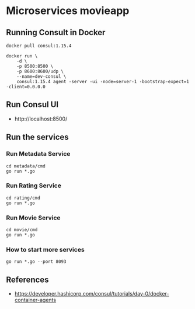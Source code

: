 # Microservices movieapp

## Running Consult in Docker

```shell
docker pull consul:1.15.4
```

```shell
docker run \
    -d \
    -p 8500:8500 \
    -p 8600:8600/udp \
    --name=dev-consul \
    consul:1.15.4 agent -server -ui -node=server-1 -bootstrap-expect=1 -client=0.0.0.0
```



## Run Consul UI

- http://localhost:8500/

## Run the services

### Run Metadata Service

```shell
cd metadata/cmd
go run *.go
```

### Run Rating Service

```shell
cd rating/cmd
go run *.go
```

### Run Movie Service

```shell
cd movie/cmd
go run *.go
```

### How to start more services

```shell
go run *.go --port 8093
```

## References

- https://developer.hashicorp.com/consul/tutorials/day-0/docker-container-agents
